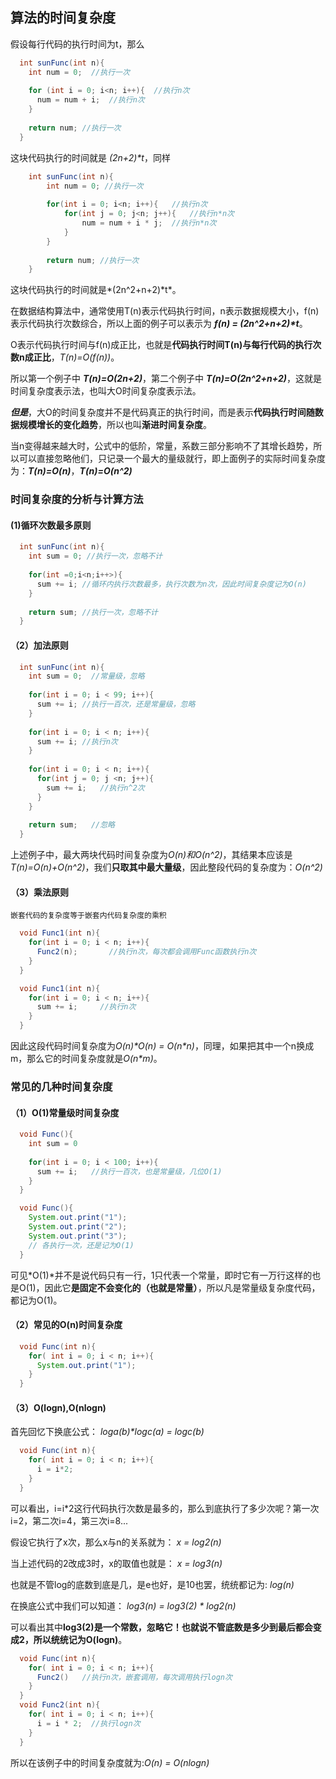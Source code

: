 ## 算法的时间复杂度
假设每行代码的执行时间为t，那么

```Java
  int sunFunc(int n){   
    int num = 0;  //执行一次
    
    for (int i = 0; i<n; i++){  //执行n次
      num = num + i;  //执行n次
    }
    
    return num; //执行一次
  }
```

这块代码执行的时间就是 *(2n+2)\*t*，同样

```Java
    int sunFunc(int n){
        int num = 0; //执行一次
        
        for(int i = 0; i<n; i++){   //执行n次
            for(int j = 0; j<n; j++){   //执行n*n次
                num = num + i * j;  //执行n*n次
            }
        }
        
        return num; //执行一次
    }
```

这块代码执行的时间就是*(2n^2+n+2)\*t*。

在数据结构算法中，通常使用T(n)表示代码执行时间，n表示数据规模大小，f(n)表示代码执行次数综合，所以上面的例子可以表示为 ***f(n) = (2n^2+n+2)\*t***。

O表示代码执行时间与f(n)成正比，也就是**代码执行时间T(n)与每行代码的执行次数n成正比**，*T(n)=O(f(n))*。

所以第一个例子中 ***T(n)=O(2n+2)***，第二个例子中 ***T(n)=O(2n^2+n+2)***，这就是时间复杂度表示法，也叫大O时间复杂度表示法。

***但是***，大O的时间复杂度并不是代码真正的执行时间，而是表示**代码执行时间随数据规模增长的变化趋势**，所以也叫**渐进时间复杂度**。

当n变得越来越大时，公式中的低阶，常量，系数三部分影响不了其增长趋势，所以可以直接忽略他们，只记录一个最大的量级就行，即上面例子的实际时间复杂度为：***T(n)=O(n)***，***T(n)=O(n^2)***

### 时间复杂度的分析与计算方法

#### (1)循环次数最多原则
```Java
  int sunFunc(int n){
    int sum = 0; //执行一次，忽略不计
    
    for(int =0;i<n;i++>){
      sum += i; //循环内执行次数最多，执行次数为n次，因此时间复杂度记为O(n)
    }
    
    return sum; //执行一次，忽略不计
  }
```
#### （2）加法原则
```Java
  int sunFunc(int n){
    int sum = 0;  //常量级，忽略
    
    for(int i = 0; i < 99; i++){
      sum += i; //执行一百次，还是常量级，忽略
    }
    
    for(int i = 0; i < n; i++){
      sum += i; //执行n次
    }
    
    for(int i = 0; i < n; i++){
      for(int j = 0; j <n; j++){
        sum += i;   //执行n^2次
      }
    }
    
    return sum;   //忽略
  }
```

上述例子中，最大两块代码时间复杂度为*O(n)*和*O(n^2)*，其结果本应该是*T(n)=O(n)+O(n^2)*，我们**只取其中最大量级**，因此整段代码的复杂度为：*O(n^2)*


#### （3）乘法原则

    嵌套代码的复杂度等于嵌套内代码复杂度的乘积

```Java
  void Func1(int n){
    for(int i = 0; i < n; i++){
      Func2(n);       //执行n次，每次都会调用Func函数执行n次
    }
  }

  void Func1(int n){
    for(int i = 0; i < n; i++){
      sum += i;     //执行n次
    }
  }
```

因此这段代码时间复杂度为*O(n)\*O(n) = O(n\*n)*，同理，如果把其中一个n换成m，那么它的时间复杂度就是*O(n\*m)*。

### 常见的几种时间复杂度

#### （1）O(1)常量级时间复杂度
```Java
  void Func(){
    int sum = 0
    
    for(int i = 0; i < 100; i++){
      sum += i;   //执行一百次，也是常量级，几位O(1)
    }
  }

  void Func(){
    System.out.print("1");
    System.out.print("2");
    System.out.print("3");
    // 各执行一次，还是记为O(1)
  }
```
可见*O(1)*并不是说代码只有一行，1只代表一个常量，即时它有一万行这样的也是O(1)，因此它**是固定不会变化的（也就是常量）**，所以凡是常量级复杂度代码，都记为O(1)。


#### （2）常见的O(n)时间复杂度
```Java
  void Func(int n){
    for( int i = 0; i < n; i++){
      System.out.print("1");
    }
  }
```

#### （3）O(logn),O(nlogn)
首先回忆下换底公式：
    *loga(b)\*logc(a) = logc(b)*

```Java
  void Func(int n){
    for( int i = 0; i < n; i++){
      i = i*2;
    }
  }
```

可以看出，i=i*2这行代码执行次数是最多的，那么到底执行了多少次呢？第一次i=2，第二次i=4，第三次i=8...

假设它执行了x次，那么x与n的关系就为： 
    *x = log2(n)*

当上述代码的2改成3时，x的取值也就是：
    *x = log3(n)*

也就是不管log的底数到底是几，是e也好，是10也罢，统统都记为:
    *log(n)*

在换底公式中我们可以知道：
    *log3(n) = log3(2) \* log2(n)*

可以看出其中**log3(2)是一个常数，忽略它！也就说不管底数是多少到最后都会变成2，所以统统记为O(logn)**。

```Java  
  void Func(int n){
    for( int i = 0; i < n; i++){
      Func2()   //执行n次，嵌套调用，每次调用执行logn次
    }
  }
  void Func2(int n){
    for( int i = 0; i < n; i++){
      i = i * 2;  //执行logn次
    }
  }
```

所以在该例子中的时间复杂度就为:*O(n) = O(nlogn)*
